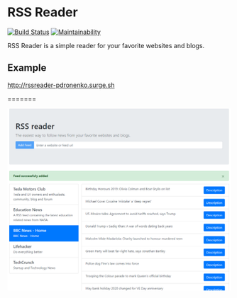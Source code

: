 # RSS Reader

[![Build Status](https://travis-ci.org/pdronenko/frontend-project-lvl3.svg?branch=master)](https://travis-ci.org/pdronenko/frontend-project-lvl3)
[![Maintainability](https://api.codeclimate.com/v1/badges/4f34d7c990dc6ec388aa/maintainability)](https://codeclimate.com/github/pdronenko/frontend-project-lvl3/maintainability)

RSS Reader is a simple reader for your favorite websites and blogs.


## Example
http://rssreader-pdronenko.surge.sh

=======

![RSS Reader Screenshot](https://github.com/pdronenko/frontend-project-lvl3/blob/master/images/reader-preview.png)